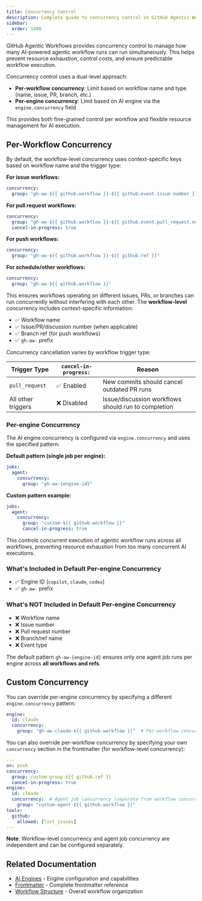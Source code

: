 ```yaml
---
title: Concurrency Control
description: Complete guide to concurrency control in GitHub Agentic Workflows, including agent job concurrency configuration and engine isolation.
sidebar:
  order: 1400
---
```


GitHub Agentic Workflows provides concurrency control to manage how many AI-powered agentic workflow runs can run simultaneously. This helps prevent resource exhaustion, control costs, and ensure predictable workflow execution.

Concurrency control uses a dual-level approach:
- **Per-workflow concurrency**: Limit based on workflow name and type (name, issue, PR, branch, etc.)
- **Per-engine concurrency**: Limit based on AI engine via the `engine.concurrency` field

This provides both fine-grained control per workflow and flexible resource management for AI execution.

## Per-Workflow Concurrency

By default, the workflow-level concurrency uses context-specific keys based on workflow name and the trigger type:

**For issue workflows:**
```yaml
concurrency:
  group: "gh-aw-${{ github.workflow }}-${{ github.event.issue.number }}"
```

**For pull request workflows:**
```yaml
concurrency:
  group: "gh-aw-${{ github.workflow }}-${{ github.event.pull_request.number || github.ref }}"
  cancel-in-progress: true
```

**For push workflows:**
```yaml
concurrency:
  group: "gh-aw-${{ github.workflow }}-${{ github.ref }}"
```

**For schedule/other workflows:**
```yaml
concurrency:
  group: "gh-aw-${{ github.workflow }}"
```

This ensures workflows operating on different issues, PRs, or branches can run concurrently without interfering with each other. The **workflow-level** concurrency includes context-specific information:
- ✅ Workflow name
- ✅ Issue/PR/discussion number (when applicable)
- ✅ Branch ref (for push workflows)
- ✅ `gh-aw-` prefix

Concurrency cancellation varies by workflow trigger type:

| Trigger Type | `cancel-in-progress:` | Reason |
|--------------|-------------------|--------|
| `pull_request` | ✅ Enabled | New commits should cancel outdated PR runs |
| All other triggers | ❌ Disabled | Issue/discussion workflows should run to completion |

### Per-engine Concurrency

The AI engine concurrency is configured via `engine.concurrency` and uses the specified pattern:

**Default pattern (single job per engine):**
```yaml
jobs:
  agent:
    concurrency:
      group: "gh-aw-{engine-id}"
```

**Custom pattern example:**
```yaml
jobs:
  agent:
    concurrency:
      group: "custom-${{ github.workflow }}"
      cancel-in-progress: true
```

This controls concurrent execution of agentic workflow runs across all workflows, preventing resource exhaustion from too many concurrent AI executions.

### What's Included in Default Per-engine Concurrency
- ✅ Engine ID (`copilot`, `claude`, `codex`)
- ✅ `gh-aw-` prefix

### What's NOT Included in Default Per-engine Concurrency
- ❌ Workflow name
- ❌ Issue number
- ❌ Pull request number
- ❌ Branch/ref name
- ❌ Event type

The default pattern `gh-aw-{engine-id}` ensures only one agent job runs per engine across **all workflows and refs**.

## Custom Concurrency

You can override per-engine concurrency by specifying a different `engine.concurrency` pattern:
```yaml
engine:
  id: claude
  concurrency:
    group: "gh-aw-claude-${{ github.workflow }}"  # Per-workflow concurrency
```

You can also override per-workflow concurrency by specifying your own `concurrency` section in the frontmatter (for workflow-level concurrency):

```yaml
---
on: push
concurrency:
  group: custom-group-${{ github.ref }}
  cancel-in-progress: true
engine:
  id: claude
  concurrency:  # Agent job concurrency (separate from workflow concurrency)
    group: "custom-agent-${{ github.workflow }}"
tools:
  github:
    allowed: [list_issues]
---
```

**Note**: Workflow-level concurrency and agent job concurrency are independent and can be configured separately.

## Related Documentation

- [AI Engines](/gh-aw/reference/engines/) - Engine configuration and capabilities
- [Frontmatter](/gh-aw/reference/frontmatter/) - Complete frontmatter reference
- [Workflow Structure](/gh-aw/reference/workflow-structure/) - Overall workflow organization
